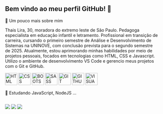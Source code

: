 ## Bem vindo ao meu perfil GitHub! 👋

💬 Um pouco mais sobre mim

Thais Lira, 30, moradora do extremo leste de São Paulo. Pedagoga especialista em educação infantil e letramento. Profissional em transição de carreira, cursando o primeiro semestre de Análise e Desenvolvimento de Sistemas na UNINOVE, com conclusão prevista para o segundo semestre de 2025. Atualmente, estou aprimorando minhas habilidades por meio de projetos pessoais, focados em tecnologias como HTML, CSS e Javascript. Utilizo o ambiente de desenvolvimento VS Code e gerencio meus projetos com o Git e GitHub.
<br>
<div style="inline-block">
  <img align="center" alt="HTML" heigth="30" width="40" src="https://cdn.jsdelivr.net/gh/devicons/devicon/icons/html5/html5-original.svg"/>
  <img align="center" alt="CSS" heigth="30" width="40" src="https://cdn.jsdelivr.net/gh/devicons/devicon/icons/css3/css3-original.svg"/> 
  <img align="center" alt="BOOTSTRAP" heigth="30" width="40" src="https://cdn.jsdelivr.net/gh/devicons/devicon/icons/bootstrap/bootstrap-original.svg" />
  <img align="center" alt="SASS" heigth="30" width="40" src="https://cdn.jsdelivr.net/gh/devicons/devicon/icons/sass/sass-original.svg" /> 
  <img align="center" alt="GIT" heigth="30" width="40" src="https://cdn.jsdelivr.net/gh/devicons/devicon/icons/git/git-original.svg" /> 
  <img align="center" alt="GITHUB" heigth="30" width="40" src="https://cdn.jsdelivr.net/gh/devicons/devicon/icons/github/github-original.svg" />
  <img align="center" alt="VISUALSTUDIO" heigth="30" width="40" src="https://cdn.jsdelivr.net/gh/devicons/devicon/icons/visualstudio/visualstudio-plain.svg" / >       
</div>
<br>
🌱 Estudando JavaScript, NodeJS ...

## 

<div>
  <a href="https://instagram.com/t.lira_" target="_blank"><img src="https://img.shields.io/badge/-Instagram-%23E4405F?style=for-the-badge&logo=instagram&logoColor=white" target="_blank"></a>
  <a href="https://www.linkedin.com/in/thais-lira-/" target="_blank"><img src="https://img.shields.io/badge/-LinkedIn-%230077B5?style=for-the-badge&logo=linkedin&logoColor=white" target="_blank"></a> 
  <a href="https://thaislira.netlify.app/" target="_blank"><img src="https://img.shields.io/badge/website-000000?style=for-the-badge&logo=About.me&logoColor=white" target="_blank"></a>  
</div>
